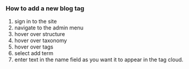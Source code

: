 ### How to add a new blog tag

1. sign in to the site
1. navigate to the admin menu
1. hover over structure
1. hover over taxonomy
1. hover over tags
1. select add term
1. enter text in the name field as you want it to appear in the tag cloud.